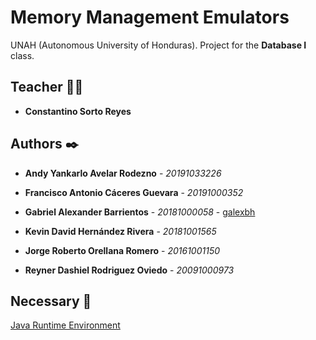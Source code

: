 # Memory Management Emulators

UNAH (Autonomous University of Honduras). Project for the **Database I** class.

## Teacher 👨‍💻

* **Constantino Sorto Reyes**

## Authors ✒️

* **Andy Yankarlo Avelar Rodezno** - *20191033226*

* **Francisco Antonio Cáceres Guevara** - *20191000352*

* **Gabriel Alexander Barrientos** - *20181000058* - [galexbh](https://github.com/galexbh)

* **Kevin David Hernández Rivera** - *20181001565*

* **Jorge Roberto Orellana Romero** - *20161001150*

* **Reyner Dashiel Rodriguez Oviedo** - *20091000973*

## Necessary 📄

[Java Runtime Environment](https://www.oracle.com/java/technologies/javase/jdk17-archive-downloads.html)
